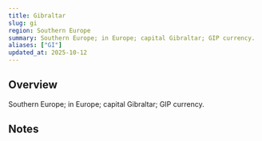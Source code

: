 ```yaml
---
title: Gibraltar
slug: gi
region: Southern Europe
summary: Southern Europe; in Europe; capital Gibraltar; GIP currency.
aliases: ["GI"]
updated_at: 2025-10-12
---
```


## Overview

Southern Europe; in Europe; capital Gibraltar; GIP currency.

## Notes

<!-- Add your first note below -->
